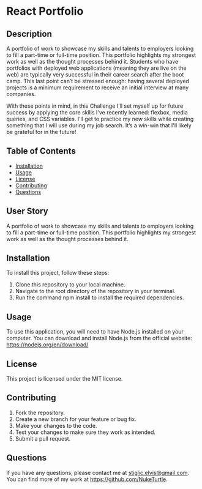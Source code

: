 # React Portfolio

## Description

A portfolio of work to showcase my skills and talents to employers looking to fill a part-time or full-time position. This portfolio highlights my strongest work as well as the thought processes behind it. Students who have portfolios with deployed web applications (meaning they are live on the web) are typically very successful in their career search after the boot camp. This last point can’t be stressed enough: having several deployed projects is a minimum requirement to receive an initial interview at many companies.

With these points in mind, in this Challenge I'll set myself up for future success by applying the core skills I've recently learned: flexbox, media queries, and CSS variables. I'll get to practice my new skills while creating something that I will use during my job search. It’s a win-win that I'll likely be grateful for in the future!

## Table of Contents

- [Installation](#installation)
- [Usage](#usage)
- [License](#license)
- [Contributing](#contributing)
- [Questions](#questions)

## User Story

A portfolio of work to showcase my skills and talents to employers looking to fill a part-time or full-time position.
This portfolio highlights my strongest work as well as the thought processes behind it.

## Installation

To install this project, follow these steps:

1. Clone this repository to your local machine.
2. Navigate to the root directory of the repository in your terminal.
3. Run the command npm install to install the required dependencies.

## Usage

To use this application, you will need to have Node.js installed on your computer. You can download and install Node.js from the official website: https://nodejs.org/en/download/

## License

This project is licensed under the MIT license.

## Contributing

1. Fork the repository.
2. Create a new branch for your feature or bug fix.
3. Make your changes to the code.
4. Test your changes to make sure they work as intended.
5. Submit a pull request.

## Questions

If you have any questions, please contact me at stiglic.elvis@gmail.com. You can find more of my work at https://github.com/NukeTurtle.